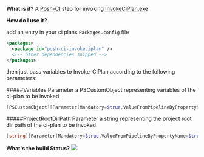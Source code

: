 **What is it?**
A [Posh-CI](https://invokeciplanhub.com/Posh-CI/Posh-CI) step for  invoking [InvokeCiPlan.exe](https://msdn.microsoft.com/en-us/library/azure/gg433005.aspx)

**How do I use it?**

add an entry in your ci plans `Packages.config` file
```Xml
<packages>
  <package id="posh-ci-invokeciplan" />
  <!-- other dependencies snipped -->
</packages>
```

then just pass variables to Invoke-CIPlan according to the following parameters:

#####Variables Parameter
a PSCustomObject representing variables of the ci-plan to be invoked
```PowerShell
[PSCustomObject][Parameter(Mandatory=$true,ValueFromPipelineByPropertyName=$true)]$Variables
```

#####ProjectRootDirPath Parameter
a string representing the project root dir path of the ci-plan to be invoked
```PowerShell
[string][Parameter(Mandatory=$true,ValueFromPipelineByPropertyName=$true)]$ProjectRootDirPath
```

**What's the build Status?**
![](https://ci.appveyor.com/api/projects/status/icook8lx4ni7jf7u?svg=true)

